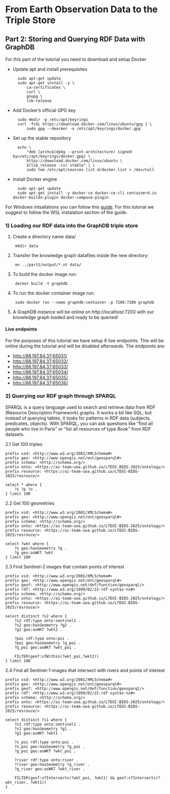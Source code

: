 # From Earth Observation Data to the Triple Store

## Part 2: Storing and Querying RDF Data with GraphDB

For this part of the tutorial you need to download and setup Docker

- Update apt and install prerequisites

        sudo apt-get update
        sudo apt-get install -y \
            ca-certificates \
            curl \
            gnupg \
            lsb-release

- Add Docker’s official GPG key

        sudo mkdir -p /etc/apt/keyrings
        curl -fsSL https://download.docker.com/linux/ubuntu/gpg | \
            sudo gpg --dearmor -o /etc/apt/keyrings/docker.gpg

- Set up the stable repository

        echo \
            "deb [arch=$(dpkg --print-architecture) signed-by=/etc/apt/keyrings/docker.gpg] \
            https://download.docker.com/linux/ubuntu \
            $(lsb_release -cs) stable" | \
            sudo tee /etc/apt/sources.list.d/docker.list > /dev/null

- Install Docker engine

        sudo apt-get update
        sudo apt-get install -y docker-ce docker-ce-cli containerd.io docker-buildx-plugin docker-compose-plugin

For Windows intsallations you can follow this [guide](https://docs.docker.com/desktop/setup/install/windows-install/). For this tutorial we suggest to follow the WSL instalation section of the guide.

### 1) Loading our RDF data into the GraphDB triple store

1. Create a directory name data/

        mkdir data
    
2. Transfer the knowledge graph datafiles inside the new directory:

        mv ../part1/output/*.nt data/

3. To build the docker image run:

        docker build -t graphdb .

4. To run the docker container image run:

        sudo docker run --name graphdb-container -p 7200:7200 graphdb

5. A GraphDB instance will be online on http://localhost:7200 with our knowledge graph loaded and ready to be queried!

#### Live endpoints

For the purposes of this tutorial we have setup 6 live endpoints. This will be online during the tutorial and will be disabled afterwards. The endpoints are:
- http://88.197.84.37:65031/
- http://88.197.84.37:65032/
- http://88.197.84.37:65033/
- http://88.197.84.37:65034/
- http://88.197.84.37:65035/
- http://88.197.84.37:65036/

### 2) Querying our RDF graph through SPARQL

SPARQL is a query language used to search and retrieve data from RDF (Resource Description Framework) graphs. It works a bit like SQL, but instead of querying tables, it looks for patterns in RDF data (subjects, predicates, objects). With SPARQL, you can ask questions like “find all people who live in Paris” or “list all resources of type Book” from RDF datasets.

2.1 Get 100 triples

```sparql
prefix xsd: <http://www.w3.org/2001/XMLSchema#>
prefix geo: <http://www.opengis.net/ont/geosparql#>
prefix schema: <http://schema.org/>
prefix onto: <https://ai-team-uoa.github.io/LTEOI-BIDS-2025/ontology/>
prefix resource: <https://ai-team-uoa.github.io/LTEOI-BIDS-2025/resrouce/>

select * where {
    ?s ?p ?o .
} limit 100
```

2.2 Get 100 geometries

```sparql
prefix xsd: <http://www.w3.org/2001/XMLSchema#>
prefix geo: <http://www.opengis.net/ont/geosparql#>
prefix schema: <http://schema.org/>
prefix onto: <https://ai-team-uoa.github.io/LTEOI-BIDS-2025/ontology/>
prefix resource: <https://ai-team-uoa.github.io/LTEOI-BIDS-2025/resrouce/>

select ?wkt where {
    ?s geo:hasGeometry ?g .
    ?g geo:asWKT ?wkt
} limit 100
```

2.3 Find Sentinel-2 images that contain points of interest

```sparql
prefix xsd: <http://www.w3.org/2001/XMLSchema#>
prefix geo: <http://www.opengis.net/ont/geosparql#>
prefix geof: <http://www.opengis.net/def/function/geosparql/>
prefix rdf: <http://www.w3.org/1999/02/22-rdf-syntax-ns#>
prefix schema: <http://schema.org/>
prefix onto: <https://ai-team-uoa.github.io/LTEOI-BIDS-2025/ontology/>
prefix resource: <https://ai-team-uoa.github.io/LTEOI-BIDS-2025/resrouce/>

select distinct ?s2 where {
    ?s2 rdf:type onto:sentinel2 .
    ?s2 geo:hasGeometry ?g2 .
    ?g2 geo:asWKT ?wkt2 .
    
    ?poi rdf:type onto:poi .
    ?poi geo:hasGeometry ?g_poi .
    ?g_poi geo:asWKT ?wkt_poi .
    
    FILTER(geof:sfWithin(?wkt_poi,?wkt2))
} limit 100
```

2.4 Find all Sentinel-1 images that intersect with rivers and points of interest

```sparql
prefix xsd: <http://www.w3.org/2001/XMLSchema#>
prefix geo: <http://www.opengis.net/ont/geosparql#>
prefix geof: <http://www.opengis.net/def/function/geosparql/>
prefix rdf: <http://www.w3.org/1999/02/22-rdf-syntax-ns#>
prefix schema: <http://schema.org/>
prefix onto: <https://ai-team-uoa.github.io/LTEOI-BIDS-2025/ontology/>
prefix resource: <https://ai-team-uoa.github.io/LTEOI-BIDS-2025/resrouce/>

select distinct ?s1 where {
    ?s1 rdf:type onto:sentinel1 .
    ?s1 geo:hasGeometry ?g1 .
    ?g1 geo:asWKT ?wkt1 .
    
    ?s_poi rdf:type onto:poi .
    ?s_poi geo:hasGeometry ?g_poi .
    ?g_poi geo:asWKT ?wkt_poi .
    
    ?river rdf:type onto:river .
    ?river geo:hasGeometry ?g_river .
    ?g_river geo:asWKT ?wkt_river .
    
    FILTER(geof:sfIntersects(?wkt_poi, ?wkt1) && geof:sfIntersects(?wkt_river, ?wkt1))
}

```

